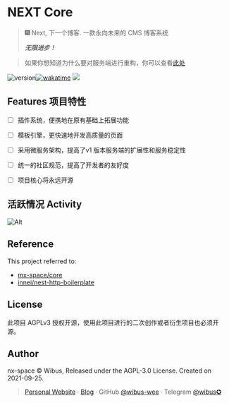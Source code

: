 # NEXT Core

> 🎆 Next, 下一个博客. 一款永向未来的 CMS 博客系统
> 
> **_无限进步！_**

> 如果你想知道为什么要对服务端进行重构，你可以查看[此处](https://nx.js.org/blog/we-are-developing-v2#%E5%88%B0%E5%BA%95%E4%B8%BA%E4%BB%80%E4%B9%88%E8%A6%81%E4%B8%93%E9%97%A8%E8%B5%B7%E4%B8%80%E4%B8%AA-pr-%E6%9D%A5%E4%BF%AE%E6%94%B9)


<img src="https://img.shields.io/github/package-json/v/nx-space/core?style=flat-square" referrerpolicy="no-referrer" alt="version"><a href="https://wakatime.com/badge/github/nx-space/core"><img src="https://wakatime.com/badge/github/nx-space/core.svg?style=flat-square" alt="wakatime"></a>
<a href="https://github.com/nx-space/core/actions/workflows/build.yml"><img src="https://github.com/nx-space/core/actions/workflows/build.yml/badge.svg?style=flat-square"></a>

## Features 项目特性

- [ ] 插件系统，便携地在原有基础上拓展功能
- [ ] 模板引擎，更快速地开发高质量的页面
- [ ] 采用微服务架构，提高了v1 版本服务端的扩展性和服务稳定性
- [ ] 统一的社区规范，提高了开发者的友好度
- [ ] 项目核心将永远开源


## 活跃情况 Activity

![Alt](https://repobeats.axiom.co/api/embed/c41f4aa5c6264c1db4ddd6c2120c0fca64dabcea.svg "Repobeats analytics image")


## Reference

This project referred to: 

- [mx-space/core](https://github.com/mx-space/core)
- [innei/nest-http-boilerplate](https://github.com/Innei/nest-http-boilerplate)

## License

此项目 AGPLv3 授权开源，使用此项目进行的二次创作或者衍生项目也必须开源。

## Author

nx-space © Wibus, Released under the AGPL-3.0 License. Created on 2021-09-25.

> [Personal Website](http://iucky.cn/) · [Blog](https://blog.iucky.cn/) · GitHub [@wibus-wee](https://github.com/wibus-wee/) · Telegram [@wibus✪](https://t.me/wibus_wee)